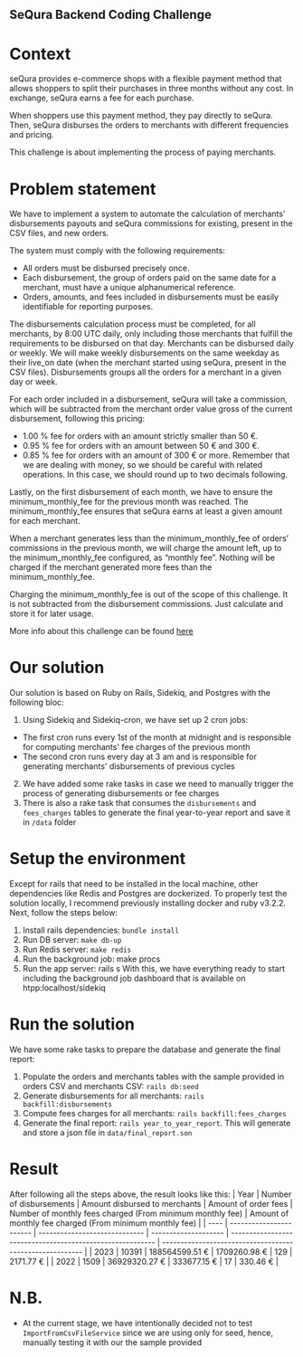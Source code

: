 SeQura Backend Coding Challenge
--
# Context
seQura provides e-commerce shops with a flexible payment method that allows shoppers to split their purchases in three months without any cost. In exchange, seQura earns a fee for each purchase.

When shoppers use this payment method, they pay directly to seQura. Then, seQura disburses the orders to merchants with different frequencies and pricing.

This challenge is about implementing the process of paying merchants.

# Problem statement
We have to implement a system to automate the calculation of merchants’ disbursements payouts and seQura commissions for existing, present in the CSV files, and new orders.

The system must comply with the following requirements:
- All orders must be disbursed precisely once.
- Each disbursement, the group of orders paid on the same date for a merchant, must have a unique alphanumerical reference.
- Orders, amounts, and fees included in disbursements must be easily identifiable for reporting purposes.

The disbursements calculation process must be completed, for all merchants, by 8:00 UTC daily, only including those merchants that fulfill the requirements to be disbursed on that day. Merchants can be disbursed daily or weekly. We will make weekly disbursements on the same weekday as their live_on date (when the merchant started using seQura, present in the CSV files). Disbursements groups all the orders for a merchant in a given day or week.

For each order included in a disbursement, seQura will take a commission, which will be subtracted from the merchant order value gross of the current disbursement, following this pricing:
- 1.00 % fee for orders with an amount strictly smaller than 50 €.
- 0.95 % fee for orders with an amount between 50 € and 300 €.
- 0.85 % fee for orders with an amount of 300 € or more.
Remember that we are dealing with money, so we should be careful with related operations. In this case, we should round up to two decimals following.

Lastly, on the first disbursement of each month, we have to ensure the minimum_monthly_fee for the previous month was reached. The minimum_monthly_fee ensures that seQura earns at least a given amount for each merchant.

When a merchant generates less than the minimum_monthly_fee of orders’ commissions in the previous month, we will charge the amount left, up to the minimum_monthly_fee configured, as “monthly fee”. Nothing will be charged if the merchant generated more fees than the minimum_monthly_fee.

Charging the minimum_monthly_fee is out of the scope of this challenge. It is not subtracted from the disbursement commissions. Just calculate and store it for later usage.

More info about this challenge can be found [here](https://sequra.github.io/backend-challenge/)

# Our solution
Our solution is based on Ruby on Rails, Sidekiq, and Postgres with the following bloc:
1. Using Sidekiq and Sidekiq-cron, we have set up 2 cron jobs:
  - The first cron runs every 1st of the month at midnight and is responsible for computing merchants' fee charges of the previous month
  - The second cron runs every day at 3 am and is responsible for generating merchants' disbursements of previous cycles
2. We have added some rake tasks in case we need to manually trigger the process of generating disbursements or fee charges
3. There is also a rake task that consumes the `disbursements` and `fees_charges` tables to generate the final year-to-year report and save it in `/data` folder

# Setup the environment
Except for rails that need to be installed in the local machine, other dependencies like Redis and Postgres are dockerized. To properly test the solution locally, I recommend previously installing docker and ruby v3.2.2. Next, follow the steps below:
1. Install rails dependencies: `bundle install`
2. Run DB server: `make db-up`
3. Run Redis server: `make redis`
4. Run the background job: make procs
5. Run the app server: rails s
With this, we have everything ready to start including the background job dashboard that is available on htpp:localhost/sidekiq

# Run the solution
We have some rake tasks to prepare the database and generate the final report:
1. Populate the orders and merchants tables with the sample provided in orders CSV and merchants CSV: `rails db:seed`
2. Generate disbursements for all merchants: `rails backfill:disbursements`
3. Compute fees charges for all merchants: `rails backfill:fees_charges`
4. Generate the final report: `rails year_to_year_report`. This will generate and store a json file in `data/final_report.son` 

# Result
After following all the steps above, the result looks like this:
| Year | Number of disbursements | Amount disbursed to merchants | Amount of order fees | Number of monthly fees charged (From minimum monthly fee) | Amount of monthly fee charged (From minimum monthly fee) |
| ---- | ----------------------- | ----------------------------- | -------------------- | --------------------------------------------------------- | -------------------------------------------------------- |
| 2023 | 10391                   | 188564599.51 €                | 1709260.98 €         | 129                                                       | 2171.77 €                                                |
| 2022 | 1509                    | 36929320.27 €                 | 333677.15 €          | 17                                                        | 330.46 €                                                 |

# N.B.
- At the current stage, we have intentionally decided not to test `ImportFromCsvFileService` since we are using only for seed, hence, manually testing it with our the sample provided



